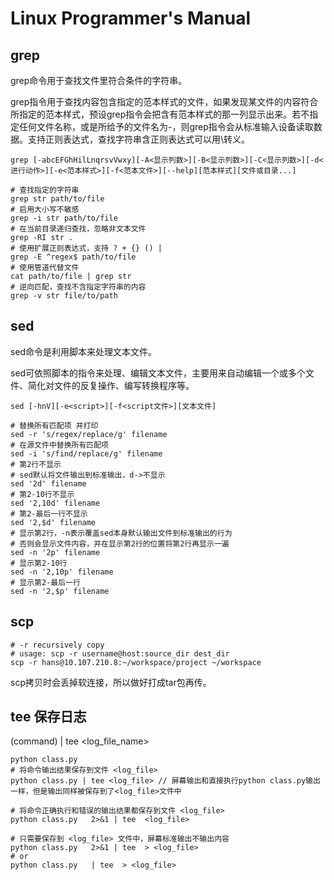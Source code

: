 # Linux Programmer's Manual

## grep

grep命令用于查找文件里符合条件的字符串。

grep指令用于查找内容包含指定的范本样式的文件，如果发现某文件的内容符合所指定的范本样式，预设grep指令会把含有范本样式的那一列显示出来。若不指定任何文件名称，或是所给予的文件名为-，则grep指令会从标准输入设备读取数据。支持正则表达式，查找字符串含正则表达式可以用\转义。

```shell
grep [-abcEFGhHilLnqrsvVwxy][-A<显示列数>][-B<显示列数>][-C<显示列数>][-d<进行动作>][-e<范本样式>][-f<范本文件>][--help][范本样式][文件或目录...]

# 查找指定的字符串
grep str path/to/file
# 启用大小写不敏感
grep -i str path/to/file
# 在当前目录递归查找，忽略非文本文件
grep -RI str .
# 使用扩展正则表达式，支持 ? + {} () |
grep -E ^regex$ path/to/file
# 使用管道代替文件
cat path/to/file | grep str
# 逆向匹配，查找不含指定字符串的内容
grep -v str file/to/path
```

## sed

sed命令是利用脚本来处理文本文件。

sed可依照脚本的指令来处理、编辑文本文件，主要用来自动编辑一个或多个文件、简化对文件的反复操作、编写转换程序等。

```shell
sed [-hnV][-e<script>][-f<script文件>][文本文件]

# 替换所有匹配项 并打印
sed -r 's/regex/replace/g' filename
# 在源文件中替换所有匹配项
sed -i 's/find/replace/g' filename
# 第2行不显示
# sed默认将文件输出到标准输出，d->不显示
sed '2d' filename
# 第2-10行不显示
sed '2,10d' filename
# 第2-最后一行不显示
sed '2,$d' filename
# 显示第2行，-n表示覆盖sed本身默认输出文件到标准输出的行为
# 否则会显示文件内容，并在显示第2行的位置将第2行再显示一遍
sed -n '2p' filename
# 显示第2-10行
sed -n '2,10p' filename
# 显示第2-最后一行
sed -n '2,$p' filename
```

## scp

```shell
# -r recursively copy
# usage: scp -r username@host:source_dir dest_dir
scp -r hans@10.107.210.8:~/workspace/project ~/workspace
```

scp拷贝时会丢掉软连接，所以做好打成tar包再传。

## tee 保存日志

(command) | tee <log_file_name>

```shell
python class.py
# 将命令输出结果保存到文件 <log_file>
python class.py | tee <log_file> // 屏幕输出和直接执行python class.py输出一样，但是输出同样被保存到了<log_file>文件中

# 将命令正确执行和错误的输出结果都保存到文件 <log_file>
python class.py   2>&1 | tee  <log_file>

# 只需要保存到 <log_file> 文件中，屏幕标准输出不输出内容
python class.py   2>&1 | tee  > <log_file>
# or
python class.py   | tee  > <log_file>
```
